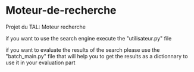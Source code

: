 # Moteur-de-recherche
Projet du TAL: Moteur recherche 

if you want to use the search engine execute the "utilisateur.py" file

if you want to evaluate  the results of the search please use the "batch_main.py" file that will help you to get the results as a dictionnary to use it in your evaluation part
